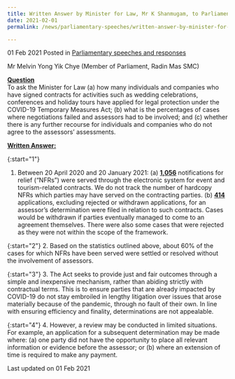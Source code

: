 ```yaml
---
title: Written Answer by Minister for Law, Mr K Shanmugam, to Parliamentary Question on Applications for Legal Protection for Events and Tourism Contracts Under COVID-19 Temporary Measures Act
date: 2021-02-01
permalink: /news/parliamentary-speeches/written-answer-by-minister-for-law-mr-k-shanmugam-to-pq-on-applications-for-legal-protection-for-events-and-tourism-contracts-under-covid19-temporary-measures-act/

---
```


01 Feb 2021 Posted in [Parliamentary speeches and responses](/news/parliamentary-speeches)

Mr Melvin Yong Yik Chye (Member of Parliament, Radin Mas SMC) 

**<b><u>Question</u></b>**  
To ask the Minister for Law (a) how many individuals and companies who have signed contracts for activities such as wedding celebrations, conferences and holiday tours have applied for legal protection under the COVID-19 Temporary Measures Act; (b) what is the percentages of cases where negotiations failed and assessors had to be involved; and (c) whether there is any further recourse for individuals and companies who do not agree to the assessors’ assessments. 

**<b><u>Written Answer:</u></b>**  

{:start="1"}
1.  Between 20 April 2020 and 20 January 2021:
    (a)	<b><u>1,056</u></b> notifications for relief (“NFRs”) were served through the electronic system for event and tourism-related contracts. We do not track the number of hardcopy NFRs which parties may have served on the contracting parties.
    (b)	<b><u>414</u></b> applications, excluding rejected or withdrawn applications, for an assessor’s determination were filed in relation to such contracts. Cases would be withdrawn if parties eventually managed to come to an agreement themselves. There were also some cases that were rejected as they were not within the scope of the framework.

{:start="2"}
2.	Based on the statistics outlined above, about 60% of the cases for which NFRs have been served were settled or resolved without the involvement of assessors. 

{:start="3"}
3. 	The Act seeks to provide just and fair outcomes through a simple and inexpensive mechanism, rather than abiding strictly with contractual terms. This is to ensure parties that are already impacted by COVID-19 do not stay embroiled in lengthy litigation over issues that arose materially because of the pandemic, through no fault of their own. In line with ensuring efficiency and finality, determinations are not appealable.  

{:start="4"}
4.	However, a review may be conducted in limited situations. For example, an application for a subsequent determination may be made where: (a) one party did not have the opportunity to place all relevant information or evidence before the assessor; or (b) where an extension of time is required to make any payment.  


<p class="right-side-updated">Last updated on 01 Feb 2021</p>
